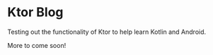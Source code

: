 # Ktor Blog

Testing out the functionality of Ktor to help learn Kotlin and Android.

More to come soon!